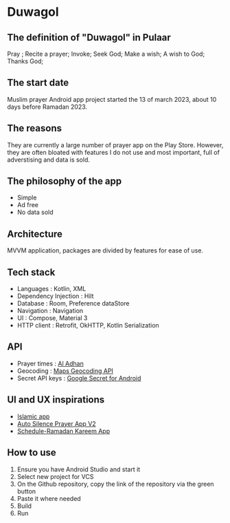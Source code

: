 # Duwagol

## The definition of "Duwagol" in Pulaar
Pray ; Recite a prayer; Invoke; Seek God; Make a wish; A wish to God; Thanks God;

## The start date
Muslim prayer Android app project started the 13 of march 2023, about 10 days before Ramadan 2023. 

## The reasons
They are currently a large number of prayer app on the Play Store. However, they are often bloated with features I do not use and most important, full of adverstising and data is sold.

## The philosophy of the app
* Simple
* Ad free
* No data sold

## Architecture
MVVM application, packages are divided by features for ease of use.

## Tech stack
* Languages : Kotlin, XML
* Dependency Injection : Hilt
* Database : Room, Preference dataStore
* Navigation : Navigation
* UI : Compose, Material 3
* HTTP client : Retrofit, OkHTTP, Kotlin Serialization

## API
* Prayer times : [Al Adhan](https://aladhan.com/prayer-times-api)
* Geocoding : [Maps Geocoding API](https://developers.google.com/maps/documentation/geocoding)
* Secret API keys : [Google Secret for Android]()

## UI and UX inspirations
* [Islamic app](https://www.behance.net/gallery/78695217/Islom-Namoz)
* [Auto Silence Prayer App V2](https://dribbble.com/shots/11015094-Auto-Silence-Prayer-App-V2)
* [Schedule-Ramadan Kareem App](https://dribbble.com/shots/17858034-Schedule-Ramadan-Kareem-App)

## How to use
1. Ensure you have Android Studio and start it
2. Select new project for VCS
3. On the Github repository, copy the link of the repository via the green button
4. Paste it where needed
5. Build
6. Run